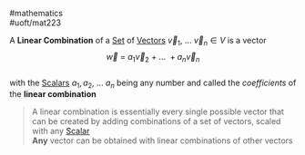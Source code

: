 #mathematics  
#uoft/mat223 

A **Linear Combination** of a [Set](Set.md) of [Vectors](Vector.md) $\vec{v}_{1},\ ... \ \vec{v}_{n} \in V$  is a vector  
$$\vec{w} \ = \ a_1\vec{v}_{2} \ + \ ... \ + a_{n}\vec{v}_n$$  
with the [Scalars](Scalar.md) $a_{1}, a_{2}, \ ... \ a_{n}$ being any number and called the *coefficients* of the **linear combination**

> A linear combination is essentially every single possible vector that can be created by adding combinations of a set of vectors, scaled with any [Scalar](Scalar.md)  
> **Any** vector can be obtained with linear combinations of other vectors
